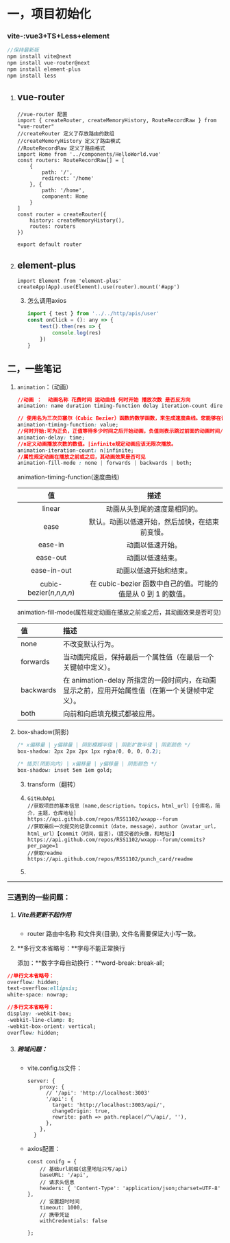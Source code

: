 # 一，项目初始化

### vite-:vue3+TS+Less+element

``` c
//保持最新版
npm install vite@next
npm install vue-router@next 
npm install element-plus
npm install less 
```

1. ## vue-router

   ``` tsx
   //vue-router 配置
   import { createRouter, createMemoryHistory, RouteRecordRaw } from "vue-router"
   //createRouter 定义了存放路由的数组
   //createMemoryHistory 定义了路由模式
   //RouteRecordRaw 定义了路由格式
   import Home from '../components/HelloWorld.vue'
   const routers: RouteRecordRaw[] = [
       {
           path: '/',
           redirect: '/home'
       }, {
           path: '/home',
           component: Home
       }
   ]
   const router = createRouter({
       history: createMemoryHistory(),
       routes: routers
   })
   
   export default router
   ```

2. ## element-plus

   ``` tsx
   import Element from 'element-plus'
   createApp(App).use(Element).use(router).mount('#app')
   ```
   
   3. 怎么调用axios
   
      ``` js
      import { test } from '../../http/apis/user'
      const onClick = (): any => {
          test().then(res => {
              console.log(res)
          })
      }
      ```
   
      

## 二，一些笔记

1. `animation`：（动画）

   ```css
   //动画 ：  动画名称 花费时间 运动曲线 何时开始 播放次数 是否反方向 
   animation: name duration timing-function delay iteration-count direction(alternate);
   
   // 使用名为三次贝塞尔（Cubic Bezier）函数的数学函数，来生成速度曲线。您能够在该函数中使用自己的值，也可以预定义的值：value(见下表格)
   animation-timing-function: value;
   //何时开始:可为正负，正值等待多少时间之后开始动画，负值则表示跳过前面的动画时间/过程(第一次)。
   animation-delay: time; 
   //n定义动画播放次数的数值。|infinite规定动画应该无限次播放。
   animation-iteration-count: n|infinite;
   //属性规定动画在播放之前或之后，其动画效果是否可见
   animation-fill-mode : none | forwards | backwards | both;
   ```

   animation-timing-function(速度曲线)

   |              值               |                             描述                             |
   | :---------------------------: | :----------------------------------------------------------: |
   |            linear             |                 动画从头到尾的速度是相同的。                 |
   |             ease              |        默认。动画以低速开始，然后加快，在结束前变慢。        |
   |            ease-in            |                       动画以低速开始。                       |
   |           ease-out            |                       动画以低速结束。                       |
   |          ease-in-out          |                    动画以低速开始和结束。                    |
   | cubic-bezier(*n*,*n*,*n*,*n*) | 在 cubic-bezier 函数中自己的值。可能的值是从 0 到 1 的数值。 |

   animation-fill-mode(属性规定动画在播放之前或之后，其动画效果是否可见)

   | 值        | 描述                                                         |
   | :-------- | :----------------------------------------------------------- |
   | none      | 不改变默认行为。                                             |
   | forwards  | 当动画完成后，保持最后一个属性值（在最后一个关键帧中定义）。 |
   | backwards | 在 animation-delay 所指定的一段时间内，在动画显示之前，应用开始属性值（在第一个关键帧中定义）。 |
   | both      | 向前和向后填充模式都被应用。                                 |

   

2. box-shadow(阴影)

   ``` css
   /* x偏移量 | y偏移量 | 阴影模糊半径 | 阴影扩散半径 | 阴影颜色 */
   box-shadow: 2px 2px 2px 1px rgba(0, 0, 0, 0.2);
   
   /* 插页(阴影向内) | x偏移量 | y偏移量 | 阴影颜色 */
   box-shadow: inset 5em 1em gold;
   ```

   3. transform（翻转）
   
   4. ``` http
      GitHubApi
      //获取项目的基本信息（name,description，topics，html_url）[仓库名，简介，主题，仓库地址]
      https://api.github.com/repos/RSS1102/wxapp--forum
      //获取最后一次提交的记录commit（date，message），author（avatar_url，html_url）【commit（时间，留言），（提交者的头像，和地址）】
      https://api.github.com/repos/RSS1102/wxapp--forum/commits?per_page=1
      //获取readme
      https://api.github.com/repos/RSS1102/punch_card/readme
      ```
   
   5. 

---
### 三遇到的一些问题：

1. ##### Vite热更新不起作用

    - router 路由中名称 和文件夹(目录), 文件名需要保证大小写一致。

2. **多行文本省略号：**字母不能正常换行

    添加：**数字字母自动换行：**word-break: break-all;

``` css
//单行文本省略号：
overflow: hidden;
text-overflow:ellipsis;
white-space: nowrap;

//多行文本省略号：
display: -webkit-box;
-webkit-line-clamp: 8;
-webkit-box-orient: vertical;
overflow: hidden;
```

3. ##### 跨域问题：

   - vite.config.ts文件：

     ``` tsx
     server: {
         proxy: {
           // '/api': 'http://localhost:3003'
           '/api': {
             target: 'http://localhost:3003/api/',
             changeOrigin: true,
             rewrite: path => path.replace(/^\/api/, ''),
           },
         },
       }
     ```

   - axios配置：

     ```tsx
     const conifg = {
         // 基础url前缀(这里地址只写/api)
         baseURL: '/api',
         // 请求头信息
         headers: { 'Content-Type': 'application/json;charset=UTF-8' },
         // 设置超时时间
         timeout: 1000,
         // 携带凭证
         withCredentials: false
     
     };
     ```

     
